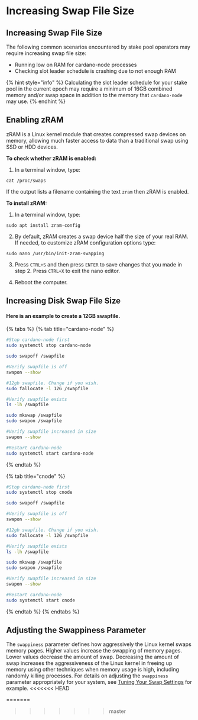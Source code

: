 # Increasing Swap File Size

## Increasing Swap File Size

The following common scenarios encountered by stake pool operators may require increasing swap file size:

* Running low on RAM for cardano-node processes
* Checking slot leader schedule is crashing due to not enough RAM

{% hint style="info" %}
Calculating the slot leader schedule for your stake pool in the current epoch may require a minimum of 16GB combined memory and/or swap space in addition to the memory that `cardano-node` may use.
{% endhint %}

## Enabling zRAM

zRAM is a Linux kernel module that creates compressed swap devices on memory, allowing much faster access to data than a traditional swap using SSD or HDD devices.

**To check whether zRAM is enabled:**

1. In a terminal window, type:

```
cat /proc/swaps
```

If the output lists a filename containing the text `zram` then zRAM is enabled.

**To install zRAM:**

1. In a terminal window, type:

```
sudo apt install zram-config
```

2. By default, zRAM creates a swap device half the size of your real RAM. If needed, to customize zRAM configuration options type:

```
sudo nano /usr/bin/init-zram-swapping
```

3. Press `CTRL+S` and then press `ENTER` to save changes that you made in step 2. Press `CTRL+X` to exit the nano editor.

4. Reboot the computer.

<!-- Sources: https://fosspost.org/enable-zram-on-linux-better-system-performance/ -->

## Increasing Disk Swap File Size

#### Here is an example to create a 12GB swapfile.

{% tabs %}
{% tab title="cardano-node" %}
```bash
#Stop cardano-node first
sudo systemctl stop cardano-node

sudo swapoff /swapfile

#Verify swapfile is off
swapon --show 

#12gb swapfile. Change if you wish.
sudo fallocate -l 12G /swapfile

#Verify swapfile exists
ls -lh /swapfile

sudo mkswap /swapfile
sudo swapon /swapfile

#Verify swapfile increased in size
swapon --show

#Restart cardano-node
sudo systemctl start cardano-node
```
{% endtab %}

{% tab title="cnode" %}
```bash
#Stop cardano-node first
sudo systemctl stop cnode

sudo swapoff /swapfile

#Verify swapfile is off
swapon --show 

#12gb swapfile. Change if you wish.
sudo fallocate -l 12G /swapfile

#Verify swapfile exists
ls -lh /swapfile

sudo mkswap /swapfile
sudo swapon /swapfile

#Verify swapfile increased in size
swapon --show

#Restart cardano-node
sudo systemctl start cnode
```
{% endtab %}
{% endtabs %}

## Adjusting the Swappiness Parameter

The `swappiness` parameter defines how aggressively the Linux kernel swaps memory pages. Higher values increase the swapping of memory pages. Lower values decrease the amount of swap. Decreasing the amount of swap increases the aggressiveness of the Linux kernel in freeing up memory using other techniques when memory usage is high, including randomly killing processes. For details on adjusting the `swappiness` parameter appropriately for your system, see [Tuning Your Swap Settings](https://www.digitalocean.com/community/tutorials/how-to-add-swap-space-on-ubuntu-20-04#step-6-tuning-your-swap-settings) for example.
<<<<<<< HEAD

<!-- References:
https://www.reddit.com/r/Ubuntu/comments/4id842/deleted_by_user/
https://www.howtogeek.com/449691/what-is-swapiness-on-linux-and-how-to-change-it/ -->

=======
>>>>>>> master
